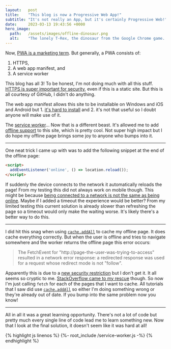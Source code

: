 ```yaml
---
layout:   post
title:    "This blog is now a Progressive Web App!"
subtitle: "It's not really an App, but it's certainly Progressive Web!"
date:     2023-03-13 19:43:56 +0000
hero_image:
  path:   /assets/images/offline-dinosaur.png
  alt:    "The lonely T-Rex, the dinosaur from the Google Chrome game. This game starts when a user is offline and attempts to navigate to a web page on Google Chrome."
---
```


Now, [PWA is a marketing term]. But generally, a PWA consists of:

1. HTTPS,
2. A web app manifest, and
2. A service worker

This blog has all 3! To be honest, I'm not doing much with all this stuff. [HTTPS is super important for security], even if this is a static site. But this is all courtesy of GitHub, I didn't do anything.

The web app manifest allows this site to be installable on Windows and iOS and Android but 1. [it's hard to install] and 2. it's not that useful so I doubt anyone will make use of it.

The [service worker]... Now that is a different beast. It's allowed me to add [offline support] to this site, which is pretty cool. Not super high impact but I do hope my offline page brings some joy to anyone who bumps into it.

---

One neat trick I came up with was to add the following snippet at the end of the offline page:

```html
<script>
  addEventListener('online', () => location.reload());
</script>
```

If suddenly the device connects to the network it automatically reloads the page! From my testing this did not always work on mobile though. This might be because [being connected to a network is not the same as being online]. Maybe if I added a timeout the experience would be better? From my limited testing this current solution is already slower than refreshing the page so a timeout would only make the waiting worse. It's likely there's a better way to do this.

---

I did hit this snag when using [`cache.addAll`] to cache my offline page. It does cache everything correctly. But when the user is offline and tries to navigate somewhere and the worker returns the offline page this error occurs:

> The FetchEvent for "http://page-the-user-was-trying-to-access"
> resulted in a network error response: a redirected response was
> used for a request whose redirect mode is not "follow".

Apparently this is due to a [new security restriction] but I don't get it. It all seems so cryptic to me. [StackOverflow came to my rescue] though. So now I'm just calling `fetch` for each of the pages that I want to cache. All tutorials that I saw did use [`cache.addAll`] so either I'm doing something wrong or they're already out of date. If you bump into the same problem now you know!

---

All in all it was a great learning opportunity. There's not a lot of code but pretty much every single line of code lead me to learn something new. Now that I look at the final solution, it doesn't seem like it was hard at all!

<div class="block-source">
  {% highlight js linenos %}
    {%- root_include /service-worker.js -%}
  {% endhighlight %}
</div>

[PWA is a marketing term]: https://adactio.com/journal/13098
[HTTPS is super important for security]: https://www.troyhunt.com/heres-why-your-static-website-needs-https/
[it's hard to install]: https://adactio.com/journal/18772
[service worker]: https://web.dev/service-worker-lifecycle/
[offline support]: https://hacks.mozilla.org/2015/11/offline-service-workers/
[being connected to a network is not the same as being online]: https://developer.mozilla.org/en-US/docs/Web/API/Navigator/onLine
[`cache.addAll`]: https://developer.mozilla.org/en-US/docs/Web/API/Cache/addAll
[new security restriction]: https://bugs.chromium.org/p/chromium/issues/detail?id=669363
[StackOverflow came to my rescue]: https://stackoverflow.com/questions/51158687/service-worker-w-offline-html-backup-page/51162311#51162311
